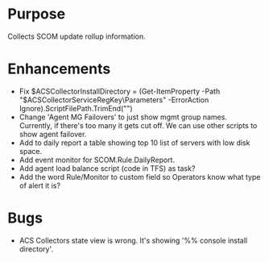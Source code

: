 # Purpose

Collects SCOM update rollup information.

# Enhancements

- Fix $ACSCollectorInstallDirectory = (Get-ItemProperty -Path "$ACSCollectorServiceRegKey\Parameters\" -ErrorAction Ignore).ScriptFilePath.TrimEnd("\")
- Change 'Agent MG Failovers' to just show mgmt group names. Currently, if there's too many it gets cut off. We can use other scripts to show agent failover.
- Add to daily report a table showing top 10 list of servers with low disk space.
- Add event monitor for SCOM.Rule.DailyReport.
- Add agent load balance script (code in TFS) as task? 
- Add the word Rule/Monitor to custom field so Operators know what type of alert it is?

# Bugs

- ACS Collectors state view is wrong. It's showing '%\% console install directory'.
